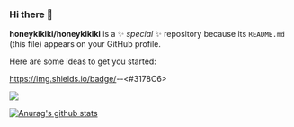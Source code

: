 ### Hi there 👋


**honeykikiki/honeykikiki** is a ✨ _special_ ✨ repository because its `README.md` (this file) appears on your GitHub profile.

Here are some ideas to get you started:

<!-- - 🔭 I’m currently working on ...
- 🌱 I’m currently learning ...
- 👯 I’m looking to collaborate on ...
- 🤔 I’m looking for help with ...
- 💬 Ask me about ...
- 📫 How to reach me: ...
- 😄 Pronouns: ...
- ⚡ Fun fact: ...
-  -->
https://img.shields.io/badge/<LABEL>-<TypeScript>-<#3178C6>

 <img src="https://img.shields.io/badge/https://www.typescriptlang.org/branding/&logo=TypeScript&logoColor=#3178C6"/>

  [![Anurag's github stats](https://github-readme-stats.vercel.app/api?username=honeykikiki)](https://github.com/anuraghazra/github-readme-stats)
